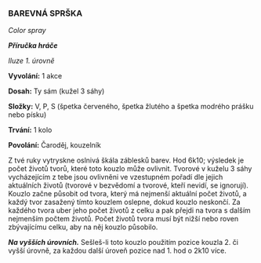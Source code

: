 ### BAREVNÁ SPRŠKA

*Color spray*

***Příručka hráče***

*Iluze 1. úrovně*

**Vyvolání:** 1 akce

**Dosah:** Ty sám (kužel 3 sáhy)

**Složky:** V, P, S (špetka červeného, špetka žlutého a špetka modrého prášku nebo písku)

**Trvání:** 1 kolo

**Povolání:** Čaroděj, kouzelník

Z tvé ruky vytryskne oslnivá škála záblesků barev. Hod 6k10; výsledek je počet životů tvorů, které toto kouzlo může ovlivnit. Tvorové v kuželu 3 sáhy vycházejícím z tebe jsou ovlivněni ve vzestupném pořadí dle jejich aktuálních životů (tvorové v bezvědomí a tvorové, kteří nevidí, se ignorují). Kouzlo začne působit od tvora, který má nejmenší aktuální počet životů, a každý tvor zasažený tímto kouzlem oslepne, dokud kouzlo neskončí. Za každého tvora uber jeho počet životů z celku a pak přejdi na tvora s dalším nejmenším počtem životů. Počet životů tvora musí být nižší nebo roven zbývajícímu celku, aby na něj kouzlo působilo.

***Na vyšších úrovních.*** Sešleš-li toto kouzlo použitím pozice kouzla 2. či vyšší úrovně, za každou další úroveň pozice nad 1. hod o 2k10 více.
